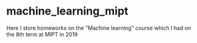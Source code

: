 # machine_learning_mipt

Here I store homeworks on the "Machine learning" course which I had on the 8th term at MIPT in 2019
